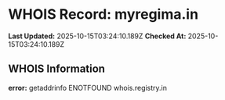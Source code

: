 # WHOIS Record: myregima.in

**Last Updated:** 2025-10-15T03:24:10.189Z
**Checked At:** 2025-10-15T03:24:10.189Z

## WHOIS Information

**error:** getaddrinfo ENOTFOUND whois.registry.in

